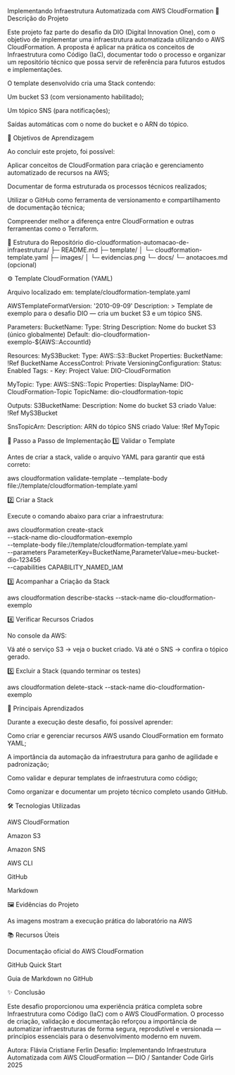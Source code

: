 Implementando Infraestrutura Automatizada com AWS CloudFormation
🧩 Descrição do Projeto

Este projeto faz parte do desafio da DIO (Digital Innovation One), com o objetivo de implementar uma infraestrutura automatizada utilizando o AWS CloudFormation.
A proposta é aplicar na prática os conceitos de Infraestrutura como Código (IaC), documentar todo o processo e organizar um repositório técnico que possa servir de referência para futuros estudos e implementações.

O template desenvolvido cria uma Stack contendo:

Um bucket S3 (com versionamento habilitado);

Um tópico SNS (para notificações);

Saídas automáticas com o nome do bucket e o ARN do tópico.

🎯 Objetivos de Aprendizagem

Ao concluir este projeto, foi possível:

Aplicar conceitos de CloudFormation para criação e gerenciamento automatizado de recursos na AWS;

Documentar de forma estruturada os processos técnicos realizados;

Utilizar o GitHub como ferramenta de versionamento e compartilhamento de documentação técnica;

Compreender melhor a diferença entre CloudFormation e outras ferramentas como o Terraform.

🧱 Estrutura do Repositório
dio-cloudformation-automacao-de-infraestrutura/
├─ README.md
├─ template/
│  └─ cloudformation-template.yaml
├─ images/
│  └─ evidencias.png
└─ docs/
   └─ anotacoes.md (opcional)
   
⚙️ Template CloudFormation (YAML)

Arquivo localizado em: template/cloudformation-template.yaml

AWSTemplateFormatVersion: '2010-09-09'
Description: >
  Template de exemplo para o desafio DIO — cria um bucket S3 e um tópico SNS.

Parameters:
  BucketName:
    Type: String
    Description: Nome do bucket S3 (único globalmente)
    Default: dio-cloudformation-exemplo-${AWS::AccountId}

Resources:
  MyS3Bucket:
    Type: AWS::S3::Bucket
    Properties:
      BucketName: !Ref BucketName
      AccessControl: Private
      VersioningConfiguration:
        Status: Enabled
      Tags:
        - Key: Project
          Value: DIO-CloudFormation

  MyTopic:
    Type: AWS::SNS::Topic
    Properties:
      DisplayName: DIO-CloudFormation-Topic
      TopicName: dio-cloudformation-topic

Outputs:
  S3BucketName:
    Description: Nome do bucket S3 criado
    Value: !Ref MyS3Bucket

  SnsTopicArn:
    Description: ARN do tópico SNS criado
    Value: !Ref MyTopic
    
🚀 Passo a Passo de Implementação
1️⃣ Validar o Template

Antes de criar a stack, valide o arquivo YAML para garantir que está correto:

aws cloudformation validate-template --template-body file://template/cloudformation-template.yaml

2️⃣ Criar a Stack

Execute o comando abaixo para criar a infraestrutura:

aws cloudformation create-stack \
  --stack-name dio-cloudformation-exemplo \
  --template-body file://template/cloudformation-template.yaml \
  --parameters ParameterKey=BucketName,ParameterValue=meu-bucket-dio-123456 \
  --capabilities CAPABILITY_NAMED_IAM
  
3️⃣ Acompanhar a Criação da Stack

aws cloudformation describe-stacks --stack-name dio-cloudformation-exemplo

4️⃣ Verificar Recursos Criados

No console da AWS:

Vá até o serviço S3 → veja o bucket criado.
Vá até o SNS → confira o tópico gerado.

5️⃣ Excluir a Stack (quando terminar os testes)

aws cloudformation delete-stack --stack-name dio-cloudformation-exemplo

🧠 Principais Aprendizados

Durante a execução deste desafio, foi possível aprender:

Como criar e gerenciar recursos AWS usando CloudFormation em formato YAML;

A importância da automação da infraestrutura para ganho de agilidade e padronização;

Como validar e depurar templates de infraestrutura como código;

Como organizar e documentar um projeto técnico completo usando GitHub.

🛠️ Tecnologias Utilizadas

AWS CloudFormation

Amazon S3

Amazon SNS

AWS CLI

GitHub

Markdown

🖼️ Evidências do Projeto

As imagens mostram a execução prática do laboratório na AWS


📚 Recursos Úteis

Documentação oficial do AWS CloudFormation

GitHub Quick Start

Guia de Markdown no GitHub

✨ Conclusão

Este desafio proporcionou uma experiência prática completa sobre Infraestrutura como Código (IaC) com o AWS CloudFormation.
O processo de criação, validação e documentação reforçou a importância de automatizar infraestruturas de forma segura, reprodutível e versionada — princípios essenciais para o desenvolvimento moderno em nuvem.

Autora: Flávia Cristiane Ferlin
Desafio: Implementando Infraestrutura Automatizada com AWS CloudFormation — DIO / Santander Code Girls 2025
